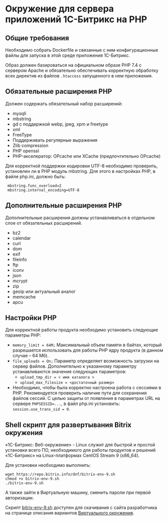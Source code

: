 # Окружение для сервера приложений 1С-Битрикс на PHP

## Общие требования

Необходимо собрать Dockerfile и связанные с ним конфигурационные файлы для запуска в этой среде приложения 1С-Битрикс.

Образ должен базироваться на официальном образе PHP 7.4 с сервером Apache и обязательно обеспечивать корректную обработку всех директив из файлов `.htaccess` запущенного в нем приложения.

## Обязательные расширения PHP

Должен содержать обязательный набор расширений:

* mysqli
* mbstring
* gd с поддержкой webp, jpeg, xpm и freetype
* xml
* FreeType
* Поддерживать регулярные выражения
* Zlib compression
* PHP openssl
* PHP-акселератор: OPcache или XCache (предпочтительно OPcache)

Для корректной поддержки кодировки UTF-8 необходимо проверить, установлен ли в PHP модуль mbstring. Для этого в настройках PHP, в файле php.ini, должно быть:

```text
 mbstring.func_overload=2
 mbstring.internal_encoding=UTF-8
```

## Дополнительные расширения PHP

Дополнительные расширения должны устанавливаться в отдельном слое от обязательных расширений.

* bz2
* calendar
* curl
* dom
* exif
* fileinfo
* ftp
* iconv
* json
* mcrypt
* zip
* geoip или актуальный аналог
* memcache
* apcu

## Настройки PHP

Для корректной работы продукта необходимо установить следующие параметры PHP:

* `memory_limit = 64M;` Максимальный объем памяти в байтах, который разрешается использовать для работы PHP ядру продукта (в данном случае – 64 Мб).
* `file_uploads = On;` Параметр определяет возможность загрузки на сервер файлов. Дополнительно к указанному параметру устанавливаются значения следующих параметров:
  * `upload_tmp_dir = < имя каталога >`
  * `upload_max_filesize = <достаточный размер>`
* Необходимо, чтобы была корректно настроена работа с сессиями в PHP. Рекомендуется проверить наличие пути для сохранения файлов сессий. С целью защиты от появления в параметрах URL на сервере `PHPSESSID=...`, в файл php.ini установить: `session.use_trans_sid = 0`.

## Shell скрипт для развертывания Bitrix окружения

«1С-Битрикс: Веб-окружение» - Linux служит для быстрой и простой установки всего ПО, необходимого для работы продуктов и решений «1С-Битрикс» на Linux-платформах CentOS Stream 9 (x86_64).

Для установки необходимо выполнить:

```shell
wget https://repo.bitrix.info/dnf/bitrix-env-9.sh
chmod +x bitrix-env-9.sh
./bitrix-env-9.sh
```
А также зайти в Виртуальную машину, сменить пароли при первой авторизации.

Скрипт [bitrix-env-9.sh](https://repo.bitrix.info/dnf/bitrix-env-9.sh) доступен для скачивания с сайта разработчика на странице описания вариантов [Виртуального окружения](https://www.1c-bitrix.ru/download/vmbitrix.php).
